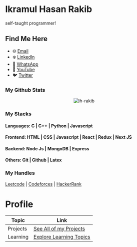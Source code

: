 # Ikramul Hasan Rakib
self-taught programmer!


## Find Me Here
- 🌐 [Email](mailto:hasanrakib3590@gmail.com)
- ❄️ [LinkedIn](https://www.linkedin.com/in/ikramul-hasan-rakib)
- 📱 [WhatsApp](https://wa.me/1857668385)
- 🦋 [YouTube](https://www.youtube.com/@ihrakib07)
- 🐦 [Twitter](https://mobile.twitter.com/hasanrakib07)

### My Github Stats
<p align="center"> <img src="https://github-readme-stats.vercel.app/api?username=ih-rakib&show_icons=true&count_private=true&theme=dark" alt="ih-rakib" />

### My Stacks
#### Languages: C | C++ | Python | Javascript

#### Frontend: HTML | CSS | Javascript | React | Redux | Next JS

#### Backend: Node Js | MongoDB | Express

#### Others: Git | Github | Latex

### My Handles
 [Leetcode](https://leetcode.com/kuhelica/) | [Codeforces](https://codeforces.com/profile/Rakib03) | [HackerRank](https://www.hackerrank.com/profile/hasanrakib3590)


# Profile

| Topic   | Link |
|---------|------|
| Projects | [See All of my Projects](https://github.com/ih-rakib/Profile/blob/master/Projects/Readme.md) |
| Learning | [Explore Learning Topics](https://github.com/ih-rakib/Profile/blob/master/Learning/Readme.md) | 
